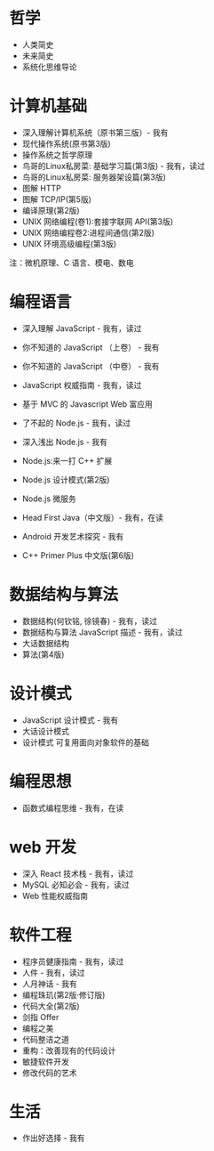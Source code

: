 # 哲学

- 人类简史
- 未来简史
- 系统化思维导论

# 计算机基础

- 深入理解计算机系统（原书第三版）- 我有
- 现代操作系统(原书第3版)
- 操作系统之哲学原理
- 鸟哥的Linux私房菜: 基础学习篇(第3版) - 我有，读过
- 鸟哥的Linux私房菜: 服务器架设篇(第3版)
- 图解 HTTP
- 图解 TCP/IP(第5版)
- 编译原理(第2版)
- UNIX 网络编程(卷1):套接字联网 API(第3版)
- UNIX 网络编程卷2:进程间通信(第2版)
- UNIX 环境高级编程(第3版)

注：微机原理、C 语言、模电、数电

# 编程语言

- 深入理解 JavaScript - 我有，读过
- 你不知道的 JavaScript （上卷） - 我有
- 你不知道的 JavaScript （中卷） - 我有
- JavaScript 权威指南 - 我有，读过
- 基于 MVC 的 Javascript Web 富应用

- 了不起的 Node.js - 我有，读过
- 深入浅出 Node.js - 我有
- Node.js:来一打 C++ 扩展
- Node.js 设计模式(第2版)
- Node.js 微服务

- Head First Java（中文版）- 我有，在读
- Android 开发艺术探究 - 我有

- C++ Primer Plus 中文版(第6版)

# 数据结构与算法

- 数据结构(何钦铭, 徐镜春) - 我有，读过
- 数据结构与算法 JavaScript 描述 - 我有，读过
- 大话数据结构
- 算法(第4版)

# 设计模式

- JavaScript 设计模式 - 我有
- 大话设计模式
- 设计模式 可复用面向对象软件的基础

# 编程思想

- 函数式编程思维 - 我有，在读

# web 开发

- 深入 React 技术栈 - 我有，读过
- MySQL 必知必会 - 我有，读过
- Web 性能权威指南

# 软件工程

- 程序员健康指南 - 我有，读过
- 人件 - 我有，读过
- 人月神话 - 我有
- 编程珠玑(第2版·修订版)
- 代码大全(第2版)
- 剑指 Offer
- 编程之美
- 代码整洁之道
- 重构：改善现有的代码设计
- 敏捷软件开发
- 修改代码的艺术

# 生活

- 作出好选择 - 我有
